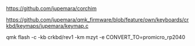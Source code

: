 


https://github.com/jupemara/corchim


https://github.com/jupemara/qmk_firmware/blob/feature/own/keyboards/crkbd/keymaps/jupemara/keymap.c


qmk flash -c -kb crkbd/rev1 -km mzyt -e CONVERT_TO=promicro_rp2040